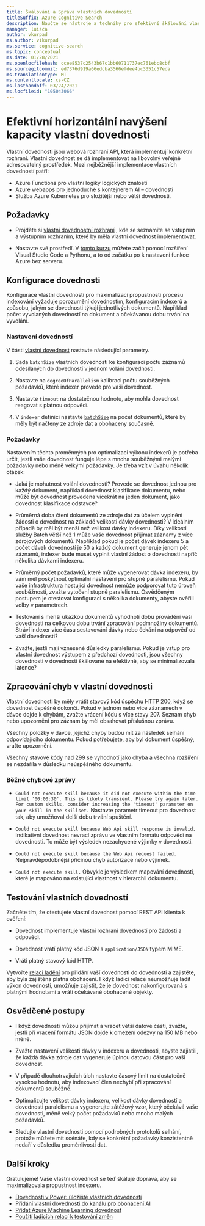 ```yaml
---
title: Škálování a Správa vlastních dovedností
titleSuffix: Azure Cognitive Search
description: Naučte se nástroje a techniky pro efektivní škálování vlastní dovednosti pro maximální propustnost. Vlastní dovednosti vyvolávají vlastní modely AI nebo logiku, které můžete přidat do kanálu pro indexování s obohaceným AI do Azure Kognitivní hledání.
manager: luisca
author: vkurpad
ms.author: vikurpad
ms.service: cognitive-search
ms.topic: conceptual
ms.date: 01/28/2021
ms.openlocfilehash: ccee8537c2543b67c1bb60711737ec761ebc8cbf
ms.sourcegitcommit: ed7376d919a66edcba3566efdee4bc3351c57eda
ms.translationtype: MT
ms.contentlocale: cs-CZ
ms.lasthandoff: 03/24/2021
ms.locfileid: "105043066"
---
```

# <a name="efficiently-scale-out-a-custom-skill"></a>Efektivní horizontální navýšení kapacity vlastní dovednosti

Vlastní dovednosti jsou webová rozhraní API, která implementují konkrétní rozhraní. Vlastní dovednost se dá implementovat na libovolný veřejně adresovatelný prostředek. Mezi nejběžnější implementace vlastních dovedností patří:
* Azure Functions pro vlastní logiky logických znalostí
* Azure webapps pro jednoduché s kontejnerem AI – dovednosti
* Služba Azure Kubernetes pro složitější nebo větší dovednosti.

## <a name="prerequisites"></a>Požadavky

+ Projděte si [vlastní dovednostní rozhraní](cognitive-search-custom-skill-interface.md) , kde se seznámíte se vstupním a výstupním rozhraním, které by měla vlastní dovednost implementovat.

+ Nastavte své prostředí. V [tomto kurzu](/python/tutorial-vs-code-serverless-python-01) můžete začít pomocí rozšíření Visual Studio Code a Pythonu, a to od začátku po k nastavení funkce Azure bez serveru.

## <a name="skillset-configuration"></a>Konfigurace dovednosti

Konfigurace vlastní dovednosti pro maximalizaci propustnosti procesu indexování vyžaduje porozumění dovednostím, konfiguracím indexerů a způsobu, jakým se dovednosti týkají jednotlivých dokumentů. Například počet vyvolaných dovedností na dokument a očekávanou dobu trvání na vyvolání.

### <a name="skill-settings"></a>Nastavení dovedností

V části [vlastní dovednost](cognitive-search-custom-skill-web-api.md) nastavte následující parametry.

1. Sada `batchSize` vlastních dovedností ke konfiguraci počtu záznamů odesílaných do dovedností v jednom volání dovednosti.

2. Nastavte na `degreeOfParallelism` kalibraci počtu souběžných požadavků, které indexer provede pro vaši dovednost.

3. Nastavte `timeout` na dostatečnou hodnotu, aby mohla dovednost reagovat s platnou odpovědí.

4. V `indexer` definici nastavte [`batchSize`](/rest/api/searchservice/create-indexer#indexer-parameters) na počet dokumentů, které by měly být načteny ze zdroje dat a obohaceny současně.

### <a name="considerations"></a>Požadavky

Nastavením těchto proměnných pro optimalizaci výkonu indexerů je potřeba určit, jestli vaše dovednost funguje lépe s mnoha souběžnými malými požadavky nebo méně velkými požadavky. Je třeba vzít v úvahu několik otázek:

* Jaká je mohutnost volání dovednosti? Provede se dovednost jednou pro každý dokument, například dovednost klasifikace dokumentu, nebo může být dovednost provedena vícekrát na jeden dokument, jako dovednost klasifikace odstavce?

* Průměrná doba čtení dokumentů ze zdroje dat za účelem vyplnění žádosti o dovednost na základě velikosti dávky dovednosti? V ideálním případě by měl být menší než velikost dávky indexeru. Díky velikosti služby Batch větší než 1 může vaše dovednost přijímat záznamy z více zdrojových dokumentů. Například pokud je počet dávek indexeru 5 a počet dávek dovedností je 50 a každý dokument generuje jenom pět záznamů, indexer bude muset vyplnit vlastní žádost o dovednosti napříč několika dávkami indexeru.

* Průměrný počet požadavků, které může vygenerovat dávka indexeru, by vám měl poskytnout optimální nastavení pro stupně paralelismu. Pokud vaše infrastruktura hostující dovednost nemůže podporovat tuto úroveň souběžnosti, zvažte vytočení stupně paralelismu. Osvědčeným postupem je otestovat konfiguraci s několika dokumenty, abyste ověřili volby v parametrech.

* Testování s menší ukázkou dokumentů vyhodnotí dobu provádění vaší dovednosti na celkovou dobu trvání zpracování podmnožiny dokumentů. Stráví indexer více času sestavování dávky nebo čekání na odpověď od vaší dovednosti? 

* Zvažte, jestli mají vznesené důsledky paralelismu. Pokud je vstup pro vlastní dovednost výstupem z předchozí dovednosti, jsou všechny dovednosti v dovednosti škálované na efektivně, aby se minimalizovala latence?

## <a name="error-handling-in-the-custom-skill"></a>Zpracování chyb v vlastní dovednosti

Vlastní dovednosti by měly vrátit stavový kód úspěchu HTTP 200, když se dovednost úspěšně dokončí. Pokud v jednom nebo více záznamech v dávce dojde k chybám, zvažte vrácení kódu s více stavy 207. Seznam chyb nebo upozornění pro záznam by měl obsahovat příslušnou zprávu.

Všechny položky v dávce, jejichž chyby budou mít za následek selhání odpovídajícího dokumentu. Pokud potřebujete, aby byl dokument úspěšný, vraťte upozornění.

Všechny stavové kódy nad 299 se vyhodnotí jako chyba a všechna rozšíření se nezdařila v důsledku neúspěšného dokumentu. 

### <a name="common-error-messages"></a>Běžné chybové zprávy

* `Could not execute skill because it did not execute within the time limit '00:00:30'. This is likely transient. Please try again later. For custom skills, consider increasing the 'timeout' parameter on your skill in the skillset.` Nastavte parametr timeout pro dovednost tak, aby umožňoval delší dobu trvání spuštění.

* `Could not execute skill because Web Api skill response is invalid.` Indikativní dovednost nevrací zprávu ve vlastním formátu odpovědi na dovednosti. To může být výsledek nezachycené výjimky v dovednosti.

* `Could not execute skill because the Web Api request failed.` Nejpravděpodobnější příčinou chyb autorizace nebo výjimek.

* `Could not execute skill.` Obvykle je výsledkem mapování dovedností, které je mapováno na existující vlastnost v hierarchii dokumentu.

## <a name="testing-custom-skills"></a>Testování vlastních dovedností

Začněte tím, že otestujete vlastní dovednost pomocí REST API klienta k ověření:

* Dovednost implementuje vlastní rozhraní dovedností pro žádosti a odpovědi.

* Dovednost vrátí platný kód JSON s `application/JSON` typem MIME.

* Vrátí platný stavový kód HTTP.

Vytvořte [relaci ladění](cognitive-search-debug-session.md) pro přidání vaší dovednosti do dovednosti a zajistěte, aby byla zajištěna platná obohacení. I když ladicí relace neumožňuje ladit výkon dovednosti, umožňuje zajistit, že je dovednost nakonfigurovaná s platnými hodnotami a vrátí očekávané obohacené objekty.

## <a name="best-practices"></a>Osvědčené postupy

* I když dovednosti můžou přijímat a vracet větší datové části, zvažte, jestli při vracení formátu JSON dojde k omezení odezvy na 150 MB nebo méně.

* Zvažte nastavení velikosti dávky v indexeru a dovednosti, abyste zajistili, že každá dávka zdroje dat vygeneruje úplnou datovou část pro vaši dovednost.

* V případě dlouhotrvajících úloh nastavte časový limit na dostatečně vysokou hodnotu, aby indexovací člen nechybí při zpracování dokumentů souběžně.

* Optimalizujte velikost dávky indexeru, velikost dávky dovedností a dovednosti paralelismu a vygenerujte zátěžový vzor, který očekává vaše dovednosti, méně velký počet požadavků nebo mnoho malých požadavků.

* Sledujte vlastní dovednosti pomocí podrobných protokolů selhání, protože můžete mít scénáře, kdy se konkrétní požadavky konzistentně nedaří v důsledku proměnlivosti dat.


## <a name="next-steps"></a>Další kroky
Gratulujeme! Vaše vlastní dovednost se teď škáluje doprava, aby se maximalizovala propustnost indexeru. 

+ [Dovednosti v Power: úložiště vlastních dovedností](https://github.com/Azure-Samples/azure-search-power-skills)
+ [Přidání vlastní dovednosti do kanálu pro obohacení AI](cognitive-search-custom-skill-interface.md)
+ [Přidat Azure Machine Learning dovednost](./cognitive-search-aml-skill.md)
+ [Použití ladicích relací k testování změn](./cognitive-search-debug-session.md)